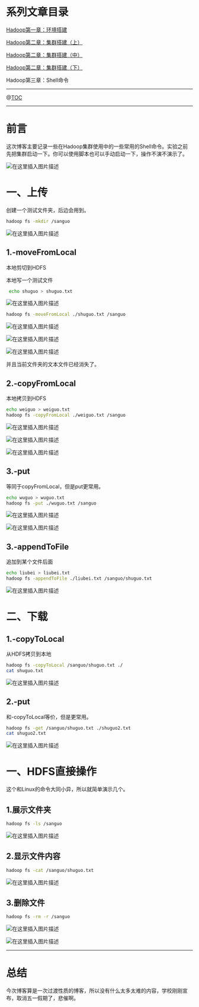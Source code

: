 # 系列文章目录
[Hadoop第一章：环境搭建](https://blog.csdn.net/weixin_50835854/article/details/124135328)

[Hadoop第二章：集群搭建（上）](https://blog.csdn.net/weixin_50835854/article/details/124152234?spm=1001.2014.3001.5501)

[Hadoop第二章：集群搭建（中）](https://blog.csdn.net/weixin_50835854/article/details/124194723)

[Hadoop第二章：集群搭建（下）](https://blog.csdn.net/weixin_50835854/article/details/124211120)

Hadoop第三章：Shell命令

---

@[TOC](文章目录)

---

# 前言
这次博客主要记录一些在Hadoop集群使用中的一些常用的Shell命令。实验之前先把集群启动一下。你可以使用脚本也可以手动启动一下，操作不演不演示了。

![在这里插入图片描述](https://img-blog.csdnimg.cn/78c0bee4c43e41e1a2faa809b8796d7a.png)


# 一、上传
创建一个测试文件夹，后边会用到。
```bash
hadoop fs -mkdir /sanguo
```

![在这里插入图片描述](https://img-blog.csdnimg.cn/66f8d49f371047c6ae8b94f1f6fa294c.png)

## 1.-moveFromLocal
本地剪切到HDFS

本地写一个测试文件

```bash
 echo shuguo > shuguo.txt
```

![在这里插入图片描述](https://img-blog.csdnimg.cn/637d01f35157460bbd2ad7596760e79f.png)

```bash
hadoop fs -moveFromLocal ./shuguo.txt /sanguo
```


![在这里插入图片描述](https://img-blog.csdnimg.cn/9c7b8420cf4c4e2a9ffd17bc78ef956a.png)

![在这里插入图片描述](https://img-blog.csdnimg.cn/dea86dc2fd0c44439676871ef66ff412.png)

![在这里插入图片描述](https://img-blog.csdnimg.cn/fcbba3275c0845ada526ad752bec9e2e.png)

并且当前文件夹的文本文件已经消失了。

## 2.-copyFromLocal
本地拷贝到HDFS


```bash
echo weiguo > weiguo.txt
hadoop fs -copyFromLocal ./weiguo.txt /sanguo
```
![在这里插入图片描述](https://img-blog.csdnimg.cn/a79cd45d51b14bbeac8839d5c0c9736b.png)

![在这里插入图片描述](https://img-blog.csdnimg.cn/26c84a34712848f9b8a86aac30d466a4.png)

![在这里插入图片描述](https://img-blog.csdnimg.cn/0a8368a9d39d40ba8462eac864cde8f8.png)

## 3.-put
等同于copyFromLocal，但是put更常用。

```bash
echo wuguo > wuguo.txt
hadoop fs -put ./wuguo.txt /sanguo
```

![在这里插入图片描述](https://img-blog.csdnimg.cn/6c3abdc8993b42169d1b629d040ca3ba.png)


![在这里插入图片描述](https://img-blog.csdnimg.cn/5ffbc6f769754425b24df2aac66c5057.png)


## 3.-appendToFile
追加到某个文件后面

```bash
echo liubei > liubei.txt
hadoop fs -appendToFile ./liubei.txt /sanguo/shuguo.txt
```

![在这里插入图片描述](https://img-blog.csdnimg.cn/69122c2fb8d14be08ba403dde711b2d3.png)


# 二、下载

## 1.-copyToLocal

从HDFS拷贝到本地

```bash
hadoop fs -copyToLocal /sanguo/shuguo.txt ./
cat shuguo.txt
```

![在这里插入图片描述](https://img-blog.csdnimg.cn/7a06271b4fc74a119d2d6438e8a82ef0.png)

## 2.-put
和-copyToLocal等价，但是更常用。

```bash
hadoop fs -get /sanguo/shuguo.txt ./shuguo2.txt
cat shuguo2.txt
```

![在这里插入图片描述](https://img-blog.csdnimg.cn/f21b36d6f02e47c5869d7b4a41d5fb06.png)


# 一、HDFS直接操作
这个和Linux的命令大同小异，所以就简单演示几个。
## 1.展示文件夹

```bash
hadoop fs -ls /sanguo
```

![在这里插入图片描述](https://img-blog.csdnimg.cn/7cc326a6573840a5838c9a33aae761f9.png)


## 2.显示文件内容

```bash
hadoop fs -cat /sanguo/shuguo.txt
```
![在这里插入图片描述](https://img-blog.csdnimg.cn/efdf704aafe04fc8a7b89e92017ded24.png)

## 3.删除文件

```bash
hadoop fs -rm -r /sanguo
```
![在这里插入图片描述](https://img-blog.csdnimg.cn/5d231c4a14004b8997627cebceab2d99.png)

![在这里插入图片描述](https://img-blog.csdnimg.cn/db4e354064674e42902010ce3c903392.png)


---

# 总结
今次博客算是一次过渡性质的博客，所以没有什么太多太难的内容，学校刚刚宣布，取消五一假期了，悲催啊。

